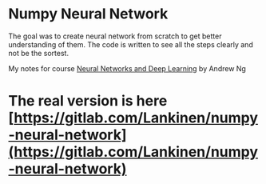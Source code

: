 # Numpy Neural Network

The goal was to create neural network from scratch to get better understanding of them. The code is written to see all the steps clearly and not be the sortest.

My notes for course [Neural Networks and Deep Learning](https://www.notion.so/lankinen/Neural-Networks-and-Deep-Learning-aed87fafc0d745369c1f14fbbabb4815) by Andrew Ng


# The real version is here [https://gitlab.com/Lankinen/numpy-neural-network](https://gitlab.com/Lankinen/numpy-neural-network)
